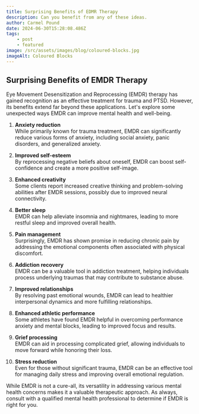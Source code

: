 ```yaml
---
title: Surprising Benefits of EDMR Therapy
description: Can you benefit from any of these ideas.
author: Carmel Pound
date: 2024-06-30T15:28:08.486Z
tags:
    - post
    - featured
image: /src/assets/images/blog/coloured-blocks.jpg
imageAlt: Coloured Blocks
---
```


## Surprising Benefits of EMDR Therapy

Eye Movement Desensitization and Reprocessing (EMDR) therapy has gained recognition as an effective treatment for trauma and PTSD. However, its benefits extend far beyond these applications. Let's explore some unexpected ways EMDR can improve mental health and well-being.

1. **Anxiety reduction**<br>
While primarily known for trauma treatment, EMDR can significantly reduce various forms of anxiety, including social anxiety, panic disorders, and generalized anxiety.

2. **Improved self-esteem**<br>
By reprocessing negative beliefs about oneself, EMDR can boost self-confidence and create a more positive self-image.

3. **Enhanced creativity**<br>
Some clients report increased creative thinking and problem-solving abilities after EMDR sessions, possibly due to improved neural connectivity.

4. **Better sleep**<br>
EMDR can help alleviate insomnia and nightmares, leading to more restful sleep and improved overall health.

5. **Pain management**<br>
Surprisingly, EMDR has shown promise in reducing chronic pain by addressing the emotional components often associated with physical discomfort.

6. **Addiction recovery**<br>
EMDR can be a valuable tool in addiction treatment, helping individuals process underlying traumas that may contribute to substance abuse.

7. **Improved relationships**<br>
By resolving past emotional wounds, EMDR can lead to healthier interpersonal dynamics and more fulfilling relationships.

8. **Enhanced athletic performance**<br>
Some athletes have found EMDR helpful in overcoming performance anxiety and mental blocks, leading to improved focus and results.

9. **Grief processing**<br>
EMDR can aid in processing complicated grief, allowing individuals to move forward while honoring their loss.

10. **Stress reduction**<br>
Even for those without significant trauma, EMDR can be an effective tool for managing daily stress and improving overall emotional regulation.

While EMDR is not a cure-all, its versatility in addressing various mental health concerns makes it a valuable therapeutic approach. As always, consult with a qualified mental health professional to determine if EMDR is right for you.
